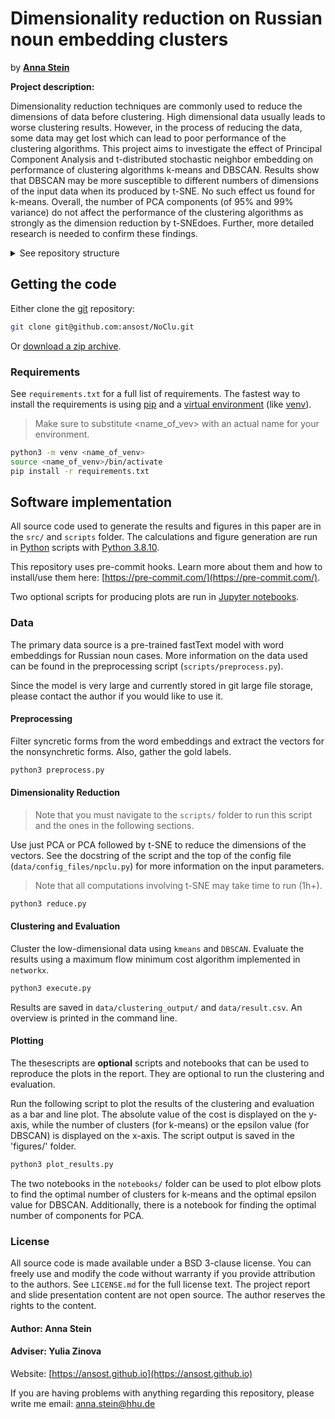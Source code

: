 # Dimensionality reduction on Russian noun embedding clusters

by [**Anna Stein**](https://ansost.github.io)

**Project description:** 

Dimensionality reduction techniques are commonly used to reduce the dimensions of data before
clustering. High dimensional data usually leads to worse clustering results. However, in the process
of reducing the data, some data may get lost which can lead to poor performance of the clustering
algorithms. This project aims to investigate the effect of Principal Component Analysis and t-distributed
stochastic neighbor embedding on performance of clustering algorithms k-means and DBSCAN. Results
show that DBSCAN may be more susceptible to different numbers of dimensions of the input data when
its produced by t-SNE. No such effect us found for k-means. Overall, the number of PCA components
(of 95% and 99% variance) do not affect the performance of the clustering algorithms as strongly as the
dimension reduction by t-SNEdoes. Further, more detailed research is needed to confirm these findings.

<details>
<summary>See repository structure</summary>

```bash
.
├── LICENSE
├── README.md
├── REQUIREMENTS.txt
├── src
├── scripts
├── data
├── notebooks
├── figures
.
```

</details>

## Getting the code

Either clone the [git](https://git-scm.com/) repository:

```sh
git clone git@github.com:ansost/NoClu.git
```

Or [download a zip archive](https://github.com/ansost/NoClu/archive/refs/heads/main.zip).

### Requirements

See `requirements.txt` for a full list of requirements.
The fastest way to install the requirements is using [pip](https://packaging.python.org/en/latest/tutorials/installing-packages/#use-pip-for-installing) and a [virtual environment](https://docs.python.org/3/tutorial/venv.html) (like [venv](https://docs.python.org/3/library/venv.html)).
> Make sure to substitute <name_of_vev> with an actual name for your environment.

```sh
python3 -m venv <name_of_venv>
source <name_of_venv>/bin/activate
pip install -r requirements.txt
```

## Software implementation

All source code used to generate the results and figures in this paper are in the `src/` and `scripts` folder.
The calculations and figure generation are run in [Python](https://www.python.org/) scripts with [Python 3.8.10](https://www.python.org/downloads/release/python-3810/).

This repository uses pre-commit hooks. Learn more about them and how to install/use them here: [https://pre-commit.com/](https://pre-commit.com/).

Two optional scripts for producing plots are run in [Jupyter notebooks](https://jupyter.org/).

### Data

The primary data source is a pre-trained fastText model with word embeddings for Russian noun cases.
More information on the data used can be found in the preprocessing script (`scripts/preprocess.py`).

Since the model is very large and currently stored in git large file storage, please contact the author if you would like to use it. 

#### Preprocessing

Filter syncretic forms from the word embeddings and extract the vectors for the nonsynchretic forms. Also, gather the gold labels.

```sh
python3 preprocess.py
```

#### Dimensionality Reduction

> Note that you must navigate to the `scripts/` folder to run this script and the ones in the following sections.

Use just PCA or PCA followed by t-SNE to reduce the dimensions of the vectors. See the docstring of the script and the top of the config file (`data/config_files/npclu.py`) for more information on the input parameters.
> Note that all computations involving t-SNE may take time to run (1h+).

```sh
python3 reduce.py
```

#### Clustering and Evaluation

Cluster the low-dimensional data using `kmeans` and `DBSCAN`. Evaluate the results using a maximum flow minimum cost algorithm implemented in `networkx`.

```sh
python3 execute.py
```

Results are saved in `data/clustering_output/` and `data/result.csv`. An overview is printed in the command line.

#### Plotting

The thesescripts are **optional** scripts and notebooks that can be used to reproduce the plots in the report. They are optional to run the clustering and evaluation.

Run the following script to plot the results of the clustering and evaluation as a bar and line plot. The absolute value of the cost is displayed on the y-axis, while the number of clusters (for k-means) or the epsilon value (for DBSCAN) is displayed on the x-axis. The script output is saved in the 'figures/' folder.

```sh
python3 plot_results.py
```

The two notebooks in the `notebooks/` folder can be used to plot elbow plots to find the optimal number of clusters for k-means and the optimal epsilon value for DBSCAN. Additionally, there is a notebook for finding the optimal number of components for PCA.

### License

All source code is made available under a BSD 3-clause license. You can freely use and modify the code without warranty if you provide attribution to the authors. See `LICENSE.md` for the full license text.
The project report and slide presentation content are not open source. The author reserves the rights to the content.

#### Author: **Anna Stein**

#### Adviser: Yulia Zinova

Website: [https://ansost.github.io](https://ansost.github.io)

If you are having problems with anything regarding this repository, please write me email: [anna.stein@hhu.de](mailto:anna.stein@hhu.de)
